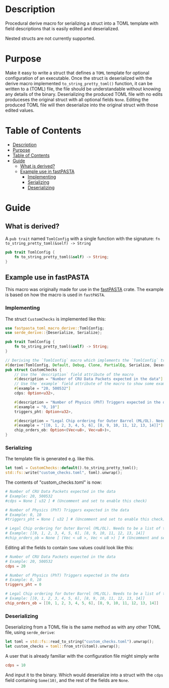 # Description
Procedural derive macro for serializing a struct into a TOML template with field descriptions that is easily edited and deserialized.

Nested structs are not currently supported.

# Purpose
Make it easy to write a struct that defines a `TOML` template for optional configuration of an executable. Once the struct is deserialized with the derive macro implemented `to_string_pretty_toml()` function, it can be written to a (TOML) file, the file should be understandable without knowing any details of the binary. Deserializing the produced TOML file with no edits produceses the original struct with all optional fields `None`. Editing the produced TOML file will then deserialize into the original struct with those edited values.

# Table of Contents
- [Description](#description)
- [Purpose](#purpose)
- [Table of Contents](#table-of-contents)
- [Guide](#guide)
  - [What is derived?](#what-is-derived)
  - [Example use in fastPASTA](#example-use-in-fastpasta)
    - [Implementing](#implementing)
    - [Serializing](#serializing)
    - [Deserializing](#deserializing)

# Guide

## What is derived?
A `pub trait` named `TomlConfig` with a single function with the signature:  `fn to_string_pretty_toml(&self) -> String`

```rust
pub trait TomlConfig {
    fn to_string_pretty_toml(&self) -> String;
}
```

## Example use in fastPASTA
This macro was originally made for use in the [fastPASTA](https://crates.io/crates/fastpasta) crate.
The example is based on how the macro is used in `fastPASTA`.

### Implementing
The struct `CustomChecks` is implemented like this:

```rust
use fastpasta_toml_macro_derive::TomlConfig;
use serde_derive::{Deserialize, Serialize};

pub trait TomlConfig {
    fn to_string_pretty_toml(&self) -> String;
}

// Deriving the `TomlConfig` macro which implements the `TomlConfig` trait.
#[derive(TomlConfig, Default, Debug, Clone, PartialEq, Serialize, Deserialize)]
pub struct CustomChecks {
    // Use the `description` field attribute of the macro
    #[description = "Number of CRU Data Packets expected in the data"]
    // Use the `example` field attribute of the macro to show some example values
    #[example = "20, 500532"]
    cdps: Option<u32>,

    #[description = "Number of Physics (PhT) Triggers expected in the data"]
    #[example = "0, 10"]
    triggers_pht: Option<u32>,

    #[description = "Legal Chip ordering for Outer Barrel (ML/OL). Needs to be a list of two lists of 7 chip IDs"]
    #[example = "[[0, 1, 2, 3, 4, 5, 6], [8, 9, 10, 11, 12, 13, 14]]"]
    chip_orders_ob: Option<(Vec<u8>, Vec<u8>)>,
}
```
### Serializing

The template file is generated e.g. like this.
```rust
let toml = CustomChecks::default().to_string_pretty_toml();
std::fs::write("custom_checks.toml", toml).unwrap();
```
The contents of "custom_checks.toml" is now:
```toml
# Number of CRU Data Packets expected in the data
# Example: 20, 500532
#cdps = None [ u32 ] # (Uncomment and set to enable this check)

# Number of Physics (PhT) Triggers expected in the data
# Example: 0, 10
#triggers_pht = None [ u32 ] # (Uncomment and set to enable this check)

# Legal Chip ordering for Outer Barrel (ML/OL). Needs to be a list of two lists of 7 chip IDs
# Example: [[0, 1, 2, 3, 4, 5, 6], [8, 9, 10, 11, 12, 13, 14]]
#chip_orders_ob = None [ (Vec < u8 >, Vec < u8 >) ] # (Uncomment and set to enable this check)
```
Editing all the fields to contain `Some` values could look like this:
```toml
# Number of CRU Data Packets expected in the data
# Example: 20, 500532
cdps = 20

# Number of Physics (PhT) Triggers expected in the data
# Example: 0, 10
triggers_pht = 0

# Legal Chip ordering for Outer Barrel (ML/OL). Needs to be a list of two lists of 7 chip IDs
# Example: [[0, 1, 2, 3, 4, 5, 6], [8, 9, 10, 11, 12, 13, 14]]
chip_orders_ob = [[0, 1, 2, 3, 4, 5, 6], [8, 9, 10, 11, 12, 13, 14]]
```
### Deserializing

Deserializing from a TOML file is the same method as with any other TOML file, using `serde_derive`:
```rust
let toml = std::fs::read_to_string("custom_checks.toml").unwrap();
let custom_checks = toml::from_str(&toml).unwrap();
```

A user that is already familiar with the configuration file might simply write
```toml
cdps = 10
```
And input it to the binary. Which would deserialize into a struct with the `cdps` field containing `Some(10)`, and the rest of the fields are `None`.
